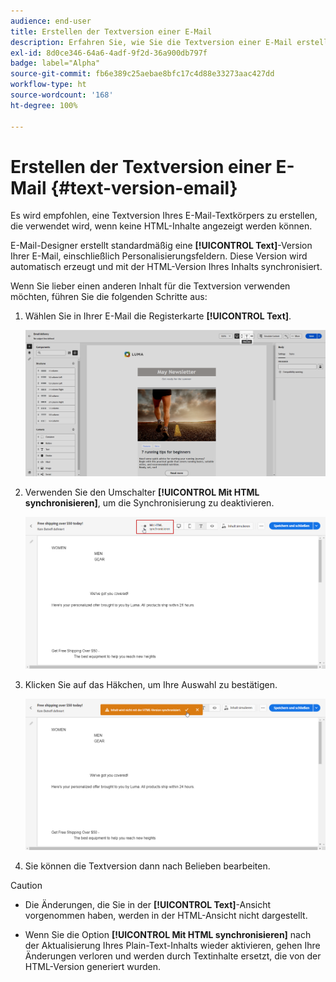 ```yaml
---
audience: end-user
title: Erstellen der Textversion einer E-Mail
description: Erfahren Sie, wie Sie die Textversion einer E-Mail erstellen
exl-id: 8d0ce346-64a6-4adf-9f2d-36a900db797f
badge: label="Alpha"
source-git-commit: fb6e389c25aebae8bfc17c4d88e33273aac427dd
workflow-type: ht
source-wordcount: '168'
ht-degree: 100%

---
```


# Erstellen der Textversion einer E-Mail {#text-version-email}

Es wird empfohlen, eine Textversion Ihres E-Mail-Textkörpers zu erstellen, die verwendet wird, wenn keine HTML-Inhalte angezeigt werden können.

E-Mail-Designer erstellt standardmäßig eine **[!UICONTROL Text]**-Version Ihrer E-Mail, einschließlich Personalisierungsfeldern. Diese Version wird automatisch erzeugt und mit der HTML-Version Ihres Inhalts synchronisiert.

Wenn Sie lieber einen anderen Inhalt für die Textversion verwenden möchten, führen Sie die folgenden Schritte aus:

1. Wählen Sie in Ihrer E-Mail die Registerkarte **[!UICONTROL Text]**.

   ![](assets/text_version_3.png)

1. Verwenden Sie den Umschalter **[!UICONTROL Mit HTML synchronisieren]**, um die Synchronisierung zu deaktivieren.

   ![](assets/text_version_1.png)

1. Klicken Sie auf das Häkchen, um Ihre Auswahl zu bestätigen.

   ![](assets/text_version_2.png)

1. Sie können die Textversion dann nach Belieben bearbeiten.

>[!CAUTION]
>
>* Die Änderungen, die Sie in der **[!UICONTROL Text]**-Ansicht vorgenommen haben, werden in der HTML-Ansicht nicht dargestellt.
>
>* Wenn Sie die Option **[!UICONTROL Mit HTML synchronisieren]** nach der Aktualisierung Ihres Plain-Text-Inhalts wieder aktivieren, gehen Ihre Änderungen verloren und werden durch Textinhalte ersetzt, die von der HTML-Version generiert wurden.
